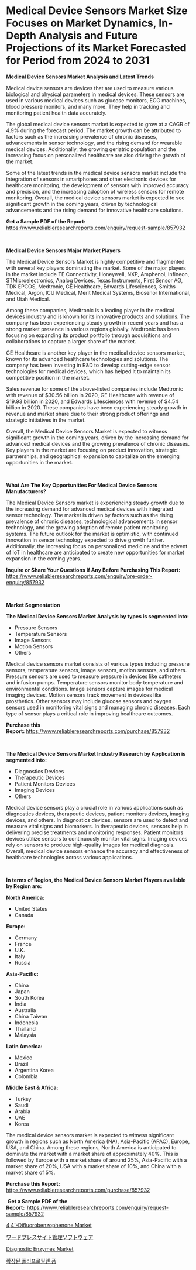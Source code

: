 <p><h1>Medical Device Sensors Market Size Focuses on Market Dynamics, In-Depth Analysis and Future Projections of its Market Forecasted for Period from 2024 to 2031</h1></p><p><strong>Medical Device Sensors Market Analysis and Latest Trends</strong></p>
<p><p>Medical device sensors are devices that are used to measure various biological and physical parameters in medical devices. These sensors are used in various medical devices such as glucose monitors, ECG machines, blood pressure monitors, and many more. They help in tracking and monitoring patient health data accurately.</p><p>The global medical device sensors market is expected to grow at a CAGR of 4.9% during the forecast period. The market growth can be attributed to factors such as the increasing prevalence of chronic diseases, advancements in sensor technology, and the rising demand for wearable medical devices. Additionally, the growing geriatric population and the increasing focus on personalized healthcare are also driving the growth of the market.</p><p>Some of the latest trends in the medical device sensors market include the integration of sensors in smartphones and other electronic devices for healthcare monitoring, the development of sensors with improved accuracy and precision, and the increasing adoption of wireless sensors for remote monitoring. Overall, the medical device sensors market is expected to see significant growth in the coming years, driven by technological advancements and the rising demand for innovative healthcare solutions.</p></p>
<p><strong>Get a Sample PDF of the Report:&nbsp;</strong> <a href="https://www.reliableresearchreports.com/enquiry/request-sample/857932">https://www.reliableresearchreports.com/enquiry/request-sample/857932</a></p>
<p>&nbsp;</p>
<p><strong>Medical Device Sensors Major Market Players</strong></p>
<p><p>The Medical Device Sensors Market is highly competitive and fragmented with several key players dominating the market. Some of the major players in the market include TE Connectivity, Honeywell, NXP, Amphenol, Infineon, STMicroelectronics, Analog Devices, Texas Instruments, First Sensor AG, TDK EPCOS, Medtronic, GE Healthcare, Edwards Lifesciences, Smiths Medical, Argon, ICU Medical, Merit Medical Systems, Biosenor International, and Utah Medical.</p><p>Among these companies, Medtronic is a leading player in the medical devices industry and is known for its innovative products and solutions. The company has been experiencing steady growth in recent years and has a strong market presence in various regions globally. Medtronic has been focusing on expanding its product portfolio through acquisitions and collaborations to capture a larger share of the market.</p><p>GE Healthcare is another key player in the medical device sensors market, known for its advanced healthcare technologies and solutions. The company has been investing in R&D to develop cutting-edge sensor technologies for medical devices, which has helped it to maintain its competitive position in the market.</p><p>Sales revenue for some of the above-listed companies include Medtronic with revenue of $30.56 billion in 2020, GE Healthcare with revenue of $19.93 billion in 2020, and Edwards Lifesciences with revenue of $4.54 billion in 2020. These companies have been experiencing steady growth in revenue and market share due to their strong product offerings and strategic initiatives in the market.</p><p>Overall, the Medical Device Sensors Market is expected to witness significant growth in the coming years, driven by the increasing demand for advanced medical devices and the growing prevalence of chronic diseases. Key players in the market are focusing on product innovation, strategic partnerships, and geographical expansion to capitalize on the emerging opportunities in the market.</p></p>
<p>&nbsp;</p>
<p><strong>What Are The Key Opportunities For Medical Device Sensors Manufacturers?</strong></p>
<p><p>The Medical Device Sensors market is experiencing steady growth due to the increasing demand for advanced medical devices with integrated sensor technology. The market is driven by factors such as the rising prevalence of chronic diseases, technological advancements in sensor technology, and the growing adoption of remote patient monitoring systems. The future outlook for the market is optimistic, with continued innovation in sensor technology expected to drive growth further. Additionally, the increasing focus on personalized medicine and the advent of IoT in healthcare are anticipated to create new opportunities for market expansion in the coming years.</p></p>
<p><strong>Inquire or Share Your Questions If Any Before Purchasing This Report:</strong> <a href="https://www.reliableresearchreports.com/enquiry/pre-order-enquiry/857932">https://www.reliableresearchreports.com/enquiry/pre-order-enquiry/857932</a></p>
<p>&nbsp;</p>
<p><strong>Market Segmentation</strong></p>
<p><strong>The Medical Device Sensors Market Analysis by types is segmented into:</strong></p>
<p><ul><li>Pressure Sensors</li><li>Temperature Sensors</li><li>Image Sensors</li><li>Motion Sensors</li><li>Others</li></ul></p>
<p><p>Medical device sensors market consists of various types including pressure sensors, temperature sensors, image sensors, motion sensors, and others. Pressure sensors are used to measure pressure in devices like catheters and infusion pumps. Temperature sensors monitor body temperature and environmental conditions. Image sensors capture images for medical imaging devices. Motion sensors track movement in devices like prosthetics. Other sensors may include glucose sensors and oxygen sensors used in monitoring vital signs and managing chronic diseases. Each type of sensor plays a critical role in improving healthcare outcomes.</p></p>
<p><strong>Purchase this Report:&nbsp;</strong><a href="https://www.reliableresearchreports.com/purchase/857932">https://www.reliableresearchreports.com/purchase/857932</a></p>
<p>&nbsp;</p>
<p><strong>The Medical Device Sensors Market Industry Research by Application is segmented into:</strong></p>
<p><ul><li>Diagnostics Devices</li><li>Therapeutic Devices</li><li>Patient Monitors Devices</li><li>Imaging Devices</li><li>Others</li></ul></p>
<p><p>Medical device sensors play a crucial role in various applications such as diagnostics devices, therapeutic devices, patient monitors devices, imaging devices, and others. In diagnostics devices, sensors are used to detect and measure vital signs and biomarkers. In therapeutic devices, sensors help in delivering precise treatments and monitoring responses. Patient monitors devices utilize sensors to continuously monitor vital signs. Imaging devices rely on sensors to produce high-quality images for medical diagnosis. Overall, medical device sensors enhance the accuracy and effectiveness of healthcare technologies across various applications.</p></p>
<p>&nbsp;</p>
<p><strong>In terms of Region, the Medical Device Sensors Market Players available by Region are:</strong></p>
<p>
    <p> <strong> North America: </strong>
        <ul>
            <li>United States</li>
            <li>Canada</li>
        </ul>
        </p> 
    <p> <strong> Europe: </strong>
        <ul>
            <li>Germany</li>
            <li>France</li>
            <li>U.K.</li>
            <li>Italy</li>
            <li>Russia</li>
        </ul>
        </p> 
    <p> <strong> Asia-Pacific: </strong>
        <ul>
            <li>China</li>
            <li>Japan</li>
            <li>South Korea</li>
            <li>India</li>
            <li>Australia</li>
            <li>China Taiwan</li>
            <li>Indonesia</li>
            <li>Thailand</li>
            <li>Malaysia</li>
        </ul>
        </p> 
    <p> <strong> Latin America: </strong>
        <ul>
            <li>Mexico</li>
            <li>Brazil</li>
            <li>Argentina Korea</li>
            <li>Colombia</li>
        </ul>
        </p> 
    <p> <strong> Middle East & Africa: </strong>
        <ul>
            <li>Turkey</li>
            <li>Saudi</li>
            <li>Arabia</li>
            <li>UAE</li>
            <li>Korea</li>
        </ul>
    </p>
    </p>
<p><p>The medical device sensors market is expected to witness significant growth in regions such as North America (NA), Asia-Pacific (APAC), Europe, USA, and China. Among these regions, North America is anticipated to dominate the market with a market share of approximately 40%. This is followed by Europe with a market share of around 25%, Asia-Pacific with a market share of 20%, USA with a market share of 10%, and China with a market share of 5%.</p></p>
<p><strong>Purchase this Report: </strong><a href="https://www.reliableresearchreports.com/purchase/857932">https://www.reliableresearchreports.com/purchase/857932</a></p>
<p>&nbsp;<strong>Get a Sample PDF of the Report:&nbsp;&nbsp;</strong><a href="https://www.reliableresearchreports.com/enquiry/request-sample/857932">https://www.reliableresearchreports.com/enquiry/request-sample/857932</a></p>
<p><strong></strong></p>
<p><p><a href="https://www.linkedin.com/pulse/44-difluorobenzophenone-market-size-growth-outlook-from-2024-akx7c?trackingId=xxEr7gyc00hGDvL4GMS6IA%3D%3D">4,4`-Difluorobenzophenone Market</a></p><p><a href="https://github.com/zekaoe592392/Market-Research-Report-List-1/blob/main/41069759389.md">ワードプレスサイト管理ソフトウェア</a></p><p><a href="https://www.linkedin.com/pulse/diagnostic-enzymes-market-size-share-amp-trends-analysis-report-bknlc?trackingId=534xHB8ptGuEkrGfReYsZg%3D%3D">Diagnostic Enzymes Market</a></p><p><a href="https://github.com/crfsywufhm81415/Market-Research-Report-List-1/blob/main/25073658599.md">확장된 폴리프로필렌 폼</a></p></p>